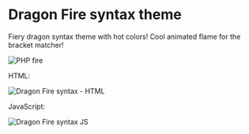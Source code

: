# Dragon Fire syntax theme

Fiery dragon syntax theme with hot colors!
Cool animated flame for the bracket matcher!

![PHP fire](https://imgur.com/a/Ohdwc)

HTML:


![Dragon Fire syntax - HTML](https://image.prntscr.com/image/PsusmWQWQY_JuGxHb656bw.png)

JavaScript:


![Dragon Fire syntax JS](https://image.prntscr.com/image/saZpTKTmR_S228L_f5uvlA.png)
